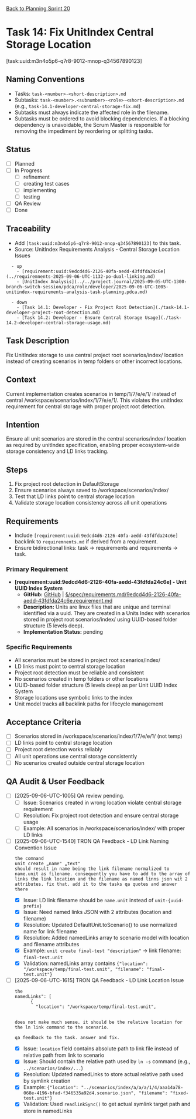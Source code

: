 [Back to Planning Sprint 20](./planning-2025-09-06-UTC-0730.md)

# Task 14: Fix UnitIndex Central Storage Location
[task:uuid:m3n4o5p6-q7r8-9012-mnop-q34567890123]

## Naming Conventions
- Tasks: `task-<number>-<short-description>.md`
- Subtasks: `task-<number>.<subnumber>-<role>-<short-description>.md` (e.g., `task-14.1-developer-central-storage-fix.md`)
- Subtasks must always indicate the affected role in the filename.
- Subtasks must be ordered to avoid blocking dependencies. If a blocking dependency is unavoidable, the Scrum Master is responsible for removing the impediment by reordering or splitting tasks.

## Status
- [ ] Planned
- [ ] In Progress
  - [ ] refinement
  - [ ] creating test cases
  - [ ] implementing
  - [ ] testing
- [ ] QA Review
- [ ] Done

## Traceability
- Add `[task:uuid:m3n4o5p6-q7r8-9012-mnop-q34567890123]` to this task.
- Source: UnitIndex Requirements Analysis - Central Storage Location Issues
```
  - up
    - [requirement:uuid:9edcd4d6-2126-40fa-aedd-43fdfda24c6e](../requiremnents-2025-09-06-UTC-1132-po-dual-linking.md)
    - [UnitIndex Analysis](../../project.journal/2025-09-05-UTC-1300-branch-switch-session/pdca/role/developer/2025-09-06-UTC-1005-unitindex-requirements-analysis-task-planning.pdca.md)
```
```
  - down
    - [Task 14.1: Developer - Fix Project Root Detection](./task-14.1-developer-project-root-detection.md)
    - [Task 14.2: Developer - Ensure Central Storage Usage](./task-14.2-developer-central-storage-usage.md)
```

## Task Description
Fix UnitIndex storage to use central project root scenarios/index/ location instead of creating scenarios in temp folders or other incorrect locations.

## Context
Current implementation creates scenarios in temp/1/7/e/e/1/ instead of central /workspace/scenarios/index/1/7/e/e/1/. This violates the unitIndex requirement for central storage with proper project root detection.

## Intention
Ensure all unit scenarios are stored in the central scenarios/index/ location as required by unitIndex specification, enabling proper ecosystem-wide storage consistency and LD links tracking.

## Steps
1. Fix project root detection in DefaultStorage
2. Ensure scenarios always saved to /workspace/scenarios/index/
3. Test that LD links point to central storage location
4. Validate storage location consistency across all unit operations

## Requirements
- Include `[requirement:uuid:9edcd4d6-2126-40fa-aedd-43fdfda24c6e]` backlink to `requiremnents.md` if derived from a requirement.
- Ensure bidirectional links: task → requirements and requirements → task.

### **Primary Requirement**
- **[requirement:uuid:9edcd4d6-2126-40fa-aedd-43fdfda24c6e] - Unit UUID Index System**
  - **GitHub:** [GitHub](https://github.com/Cerulean-Circle-GmbH/Web4Articles/blob/dev/once0304/spec/requirements.md/9edcd4d6-2126-40fa-aedd-43fdfda24c6e.requirement.md) | [§/spec/requirements.md/9edcd4d6-2126-40fa-aedd-43fdfda24c6e.requirement.md](../../../spec/requirements.md/9edcd4d6-2126-40fa-aedd-43fdfda24c6e.requirement.md)
  - **Description:** Units are linux files that are unique and terminal identified via a uuid. They are created in a Units Index with scenarios stored in project root scenarios/index/ using UUID-based folder structure (5 levels deep).
  - **Implementation Status:** pending

### **Specific Requirements**
- All scenarios must be stored in project root scenarios/index/
- LD links must point to central storage location  
- Project root detection must be reliable and consistent
- No scenarios created in temp folders or other locations
- UUID-based folder structure (5 levels deep) as per Unit UUID Index System
- Storage locations use symbolic links to the index
- Unit model tracks all backlink paths for lifecycle management

## Acceptance Criteria
- [ ] Scenarios stored in /workspace/scenarios/index/1/7/e/e/1/ (not temp)
- [ ] LD links point to central storage location
- [ ] Project root detection works reliably
- [ ] All unit operations use central storage consistently
- [ ] No scenarios created outside central storage location

## QA Audit & User Feedback
- [ ] [2025-09-06-UTC-1005] QA review pending.
  - [ ] Issue: Scenarios created in wrong location violate central storage requirement
  - [ ] Resolution: Fix project root detection and ensure central storage usage
  - [ ] Example: All scenarios in /workspace/scenarios/index/ with proper LD links

- [ ] [2025-09-06-UTC-1540] TRON QA Feedback - LD Link Naming Convention Issue
  ```quote
  the comnand
  unit create „name" „text" 
  should result in name being the link filename normalized to name.unit as filename. consequently you have to add to the array of links the link location and the filename as named linns json wit 2 attributes. fix that. add it to the tasks qa quotes and answer there
  ```
  - [x] Issue: LD link filename should be `name.unit` instead of `unit-{uuid-prefix}`
  - [x] Issue: Need named links JSON with 2 attributes (location and filename)
  - [x] Resolution: Updated DefaultUnit.toScenario() to use normalized name for link filename
  - [x] Resolution: Added namedLinks array to scenario model with location and filename attributes
  - [x] Example: `unit create final-test "description"` → link filename: `final-test.unit`
  - [x] Validation: namedLinks array contains `{"location": "/workspace/temp/final-test.unit", "filename": "final-test.unit"}`

- [ ] [2025-09-06-UTC-1615] TRON QA Feedback - LD Link Location Issue  
  ```quote
  the 
  namedLinks": [
        {
          "location": "/workspace/temp/final-test.unit",


  does not make much sense. it should be the relative location for the ln link command to the scenario.

  qa feedback to the task. answer and fix.
  ```
  - [x] Issue: `location` field contains absolute path to link file instead of relative path from link to scenario
  - [x] Issue: Should contain the relative path used by `ln -s` command (e.g., `../scenarios/index/...`)
  - [x] Resolution: Updated namedLinks to store actual relative path used by symlink creation
  - [x] Example: `{"location": "../scenarios/index/a/a/a/1/4/aaa14a78-068e-4196-bfad-f346535a92d4.scenario.json", "filename": "fixed-test.unit"}`
  - [x] Validation: Used `readlinkSync()` to get actual symlink target path and store in namedLinks